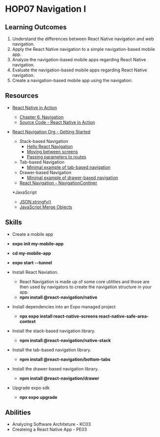 # HOP07 Navigation I
##  Learning Outcomes
1. Understand the differences between React Native navigation and web navigation.
2. Apply the React Native navigation to a simple navigation-based mobile app.
3. Analyze the navigation-based mobile apps regarding React Native navigation.
4. Evaluate the navigation-based mobile apps regarding React Native navigation.
5. Create a navigation-based mobile app using the navigation.

## Resources
* [React Native in Action](https://learning.oreilly.com/library/view/react-native-in/9781617294051/?sso_link=yes&sso_link_from=cityu-seattle)
    * [Chapter 6. Navigation](https://learning.oreilly.com/library/view/react-native-in/9781617294051/c06.xhtml)
    * [Source Code - React Native in Action](https://github.com/dabit3/react-native-in-action)
    
* [React Navigation Org - Getting Started](https://reactnavigation.org/)
    * Stack-based Navigation
      * [Hello React Navigation](https://reactnavigation.org/docs/hello-react-navigation)
      * [Moving between screens](https://reactnavigation.org/docs/navigating)
      * [Passing parameters to routes](https://reactnavigation.org/docs/params)
  * Tab-based Navigation
    * [Minimal example of tab-based navigation](https://reactnavigation.org/docs/tab-based-navigation#minimal-example-of-tab-based-navigation)
  * Drawer-based Navigation
    * [Minimal example of drawer-based navigation](https://reactnavigation.org/docs/drawer-based-navigation#minimal-example-of-drawer-based-navigation)
  * [React Navigation - NavigationContiner](https://reactnavigation.org/docs/navigation-container/)

  *JavaScript
    * [JSON.stringfy()](https://www.w3schools.com/js/js_json_stringify.asp)
    * [JavaScript Merge Objects](https://www.scaler.com/topics/javascript-merge-objects/)


## Skills
  * Create a mobile app
  * **expo init my-mobile-app**
  * **cd my-mobile-app**
  * **expo start --tunnel**

  * Install React Naviation.
    * React Navigation is made up of some core utilities and those are then used by navigators to create the navigation structure in your app.
    * **npm install @react-navigation/native**
  * Install dependencies into an Expo managed project
    * **npx expo install react-native-screens react-native-safe-area-context**
 
  * Install the stack-based navigation library.
    * **npm install @react-navigation/native-stack**
    
  * Install the tab-based navigation library.
    * **npm install @react-navigation/bottom-tabs**

  * Install the drawer-based navigation library.
    * **npm install @react-navigation/drawer**

  * Upgrade expo sdk
    * **npx expo upgrade**


## Abilities
* Analyzing Software Architeture - KC03
* Createing a React Native App - PE03